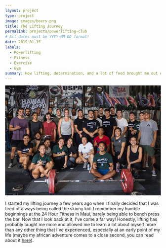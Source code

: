 ```yaml
---
layout: project
type: project
image: images/beers.png
title: The Lifting Journey
permalink: projects/powerlifting-club
# All dates must be YYYY-MM-DD format!
date: 2019-01-15
labels:
  - Powerlifting
  - Fitness
  - Exercise
  - Gym
summary: How lifting, determination, and a lot of food brought me out of skinny kid land
---
```


<img class="ui centered big middle rounded image" src="../images/uhpowerlifting.jpg">

I started my lifting journey a few years ago when I finally decided that I was tired of always being called the skinny kid. I remember my humble beginnings at the 24 Hour Fitness in Maui, barely being able to bench press the bar. Now that I look back at it, I've come a far way! Honestly, lifting has probably taught me more and allowed me to learn a lot about myself more than any other thing that I've experienced, especially at an early point of my life (maybe my african adventure comes to a close second, you can read about it [here](https://ryotabs.github.io/projects/fun-in-the-sun)). 


